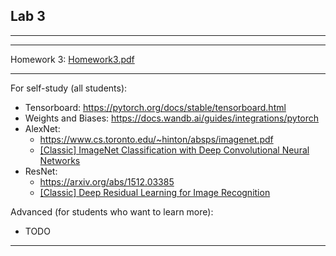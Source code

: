 ## Lab 3

***


***
Homework 3:
[Homework3.pdf](https://drive.google.com/file/d/11YyAMa00whIr9JOSACBF6-BXRI45Imi_/view?usp=sharing)

***
For self-study (all students):
* Tensorboard: https://pytorch.org/docs/stable/tensorboard.html
* Weights and Biases: https://docs.wandb.ai/guides/integrations/pytorch
* AlexNet:
   - https://www.cs.toronto.edu/~hinton/absps/imagenet.pdf
   - [[Classic] ImageNet Classification with Deep Convolutional Neural Networks](https://youtu.be/Nq3auVtvd9Q)
* ResNet:
   - https://arxiv.org/abs/1512.03385
   - [[Classic] Deep Residual Learning for Image Recognition](https://www.youtube.com/watch?v=GWt6Fu05voI)

Advanced (for students who want to learn more):
* TODO


***

